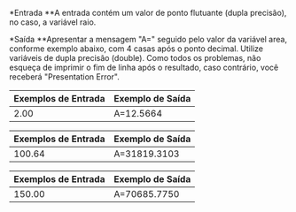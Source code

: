 *Entrada
**A entrada contém um valor de ponto flutuante (dupla precisão), no caso, a variável raio.

*Saída
**Apresentar a mensagem "A=" seguido pelo valor da variável area, conforme exemplo abaixo, com 4 casas após o ponto decimal. Utilize variáveis de dupla precisão (double). Como todos os problemas, não esqueça de imprimir o fim de linha após o resultado, caso contrário, você receberá "Presentation Error".



| Exemplos de Entrada  | Exemplo de Saída |
| -------------------- | ---------------- |
| 2.00                 | A=12.5664        |

| Exemplos de Entrada  | Exemplo de Saída |
| -------------------- | ---------------- |
| 100.64               | A=31819.3103     |

| Exemplos de Entrada  | Exemplo de Saída |
| -------------------- | ---------------- |
| 150.00               | A=70685.7750     |


